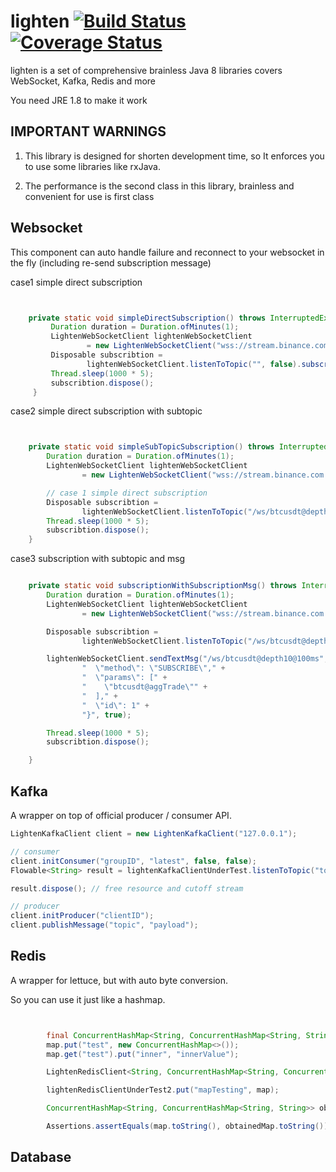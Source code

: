 # lighten [![Build Status](https://travis-ci.com/a4501150/lighten.svg?branch=master)](https://travis-ci.com/a4501150/lighten) [![Coverage Status](https://coveralls.io/repos/github/a4501150/lighten/badge.svg?branch=master)](https://coveralls.io/github/a4501150/lighten?branch=master)

lighten is a set of comprehensive brainless Java 8 libraries covers WebSocket, Kafka, Redis and more

You need JRE 1.8 to make it work

## IMPORTANT WARNINGS

1.  This library is designed for shorten development time, 
    so It enforces you to use some libraries like rxJava.

2.  The performance is the second class in this library, brainless and convenient for use is first class

## Websocket

This component can auto handle failure and reconnect to your websocket in the fly (including re-send subscription message)

case1 simple direct subscription

```java


    private static void simpleDirectSubscription() throws InterruptedException {         
         Duration duration = Duration.ofMinutes(1);
         LightenWebSocketClient lightenWebSocketClient
                 = new LightenWebSocketClient("wss://stream.binance.com:9443/ws/btcusdt@depth10@100ms", duration);
         Disposable subscribtion =
                 lightenWebSocketClient.listenToTopic("", false).subscribe(System.out::println);
         Thread.sleep(1000 * 5);
         subscribtion.dispose();
     }
```

case2 simple direct subscription with subtopic

```java


    private static void simpleSubTopicSubscription() throws InterruptedException {
        Duration duration = Duration.ofMinutes(1);
        LightenWebSocketClient lightenWebSocketClient
                = new LightenWebSocketClient("wss://stream.binance.com:9443", duration);

        // case 1 simple direct subscription
        Disposable subscribtion =
                lightenWebSocketClient.listenToTopic("/ws/btcusdt@depth10@100ms", false).subscribe(System.out::println);
        Thread.sleep(1000 * 5);
        subscribtion.dispose();
    }
```

case3 subscription with subtopic and msg

```java

    private static void subscriptionWithSubscriptionMsg() throws InterruptedException {
        Duration duration = Duration.ofMinutes(1);
        LightenWebSocketClient lightenWebSocketClient
                = new LightenWebSocketClient("wss://stream.binance.com:9443", duration);

        Disposable subscribtion =
                lightenWebSocketClient.listenToTopic("/ws/btcusdt@depth10@100ms", false).subscribe(System.out::println);

        lightenWebSocketClient.sendTextMsg("/ws/btcusdt@depth10@100ms", "{\n" +
                "  \"method\": \"SUBSCRIBE\"," +
                "  \"params\": [" +
                "    \"btcusdt@aggTrade\"" +
                "  ]," +
                "  \"id\": 1" +
                "}", true);

        Thread.sleep(1000 * 5);
        subscribtion.dispose();

    }
```

## Kafka

A wrapper on top of official producer / consumer API.

```java
LightenKafkaClient client = new LightenKafkaClient("127.0.0.1");

// consumer
client.initConsumer("groupID", "latest", false, false);
Flowable<String> result = lightenKafkaClientUnderTest.listenToTopic("topic");

result.dispose(); // free resource and cutoff stream

// producer
client.initProducer("clientID");
client.publishMessage("topic", "payload");


```


## Redis

A wrapper for lettuce, but with auto byte conversion.

So you can use it just like a hashmap.

```java


        final ConcurrentHashMap<String, ConcurrentHashMap<String, String>> map = new ConcurrentHashMap<>();
        map.put("test", new ConcurrentHashMap<>());
        map.get("test").put("inner", "innerValue");

        LightenRedisClient<String, ConcurrentHashMap<String, ConcurrentHashMap<String, String>>> lightenRedisClientUnderTest2 = new LightenRedisClient<>("127.0.0.1", "");

        lightenRedisClientUnderTest2.put("mapTesting", map);

        ConcurrentHashMap<String, ConcurrentHashMap<String, String>> obtainedMap = lightenRedisClientUnderTest2.get("mapTesting");

        Assertions.assertEquals(map.toString(), obtainedMap.toString());
```


## Database

